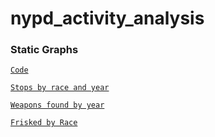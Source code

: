 # nypd_activity_analysis

### Static Graphs

[`Code`](https://github.com/natashamathur/nypd_activity_analysis/blob/master/first_three_graphs.R)

[`Stops by race and year`](https://github.com/natashamathur/nypd_activity_analysis/blob/master/stops_by_race.pdf)

[`Weapons found by year`](https://github.com/natashamathur/nypd_activity_analysis/blob/master/weapons_found.pdf)

[`Frisked by Race`](https://github.com/natashamathur/nypd_activity_analysis/blob/master/who_is_frisked.pdf)
